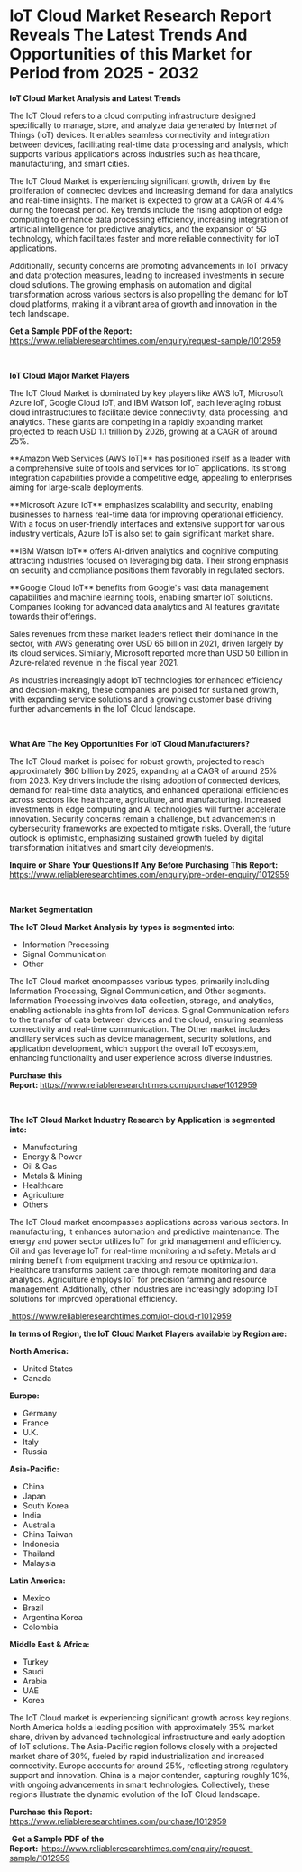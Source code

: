 <p><h1>IoT Cloud Market Research Report Reveals The Latest Trends And Opportunities of this Market for Period from 2025 - 2032</h1></p><p><strong>IoT Cloud Market Analysis and Latest Trends</strong></p>
<p><p>The IoT Cloud refers to a cloud computing infrastructure designed specifically to manage, store, and analyze data generated by Internet of Things (IoT) devices. It enables seamless connectivity and integration between devices, facilitating real-time data processing and analysis, which supports various applications across industries such as healthcare, manufacturing, and smart cities.</p><p>The IoT Cloud Market is experiencing significant growth, driven by the proliferation of connected devices and increasing demand for data analytics and real-time insights. The market is expected to grow at a CAGR of 4.4% during the forecast period. Key trends include the rising adoption of edge computing to enhance data processing efficiency, increasing integration of artificial intelligence for predictive analytics, and the expansion of 5G technology, which facilitates faster and more reliable connectivity for IoT applications.</p><p>Additionally, security concerns are promoting advancements in IoT privacy and data protection measures, leading to increased investments in secure cloud solutions. The growing emphasis on automation and digital transformation across various sectors is also propelling the demand for IoT cloud platforms, making it a vibrant area of growth and innovation in the tech landscape.</p></p>
<p><strong>Get a Sample PDF of the Report:&nbsp;</strong> <a href="https://www.reliableresearchtimes.com/enquiry/request-sample/1012959?utm_campaign=2811&utm_medium=2&utm_source=Github&utm_content=ia&utm_term=17042025&utm_id=iot-cloud">https://www.reliableresearchtimes.com/enquiry/request-sample/1012959</a></p>
<p>&nbsp;</p>
<p><strong>IoT Cloud Major Market Players</strong></p>
<p><p>The IoT Cloud Market is dominated by key players like AWS IoT, Microsoft Azure IoT, Google Cloud IoT, and IBM Watson IoT, each leveraging robust cloud infrastructures to facilitate device connectivity, data processing, and analytics. These giants are competing in a rapidly expanding market projected to reach USD 1.1 trillion by 2026, growing at a CAGR of around 25%.</p><p>**Amazon Web Services (AWS IoT)** has positioned itself as a leader with a comprehensive suite of tools and services for IoT applications. Its strong integration capabilities provide a competitive edge, appealing to enterprises aiming for large-scale deployments. </p><p>**Microsoft Azure IoT** emphasizes scalability and security, enabling businesses to harness real-time data for improving operational efficiency. With a focus on user-friendly interfaces and extensive support for various industry verticals, Azure IoT is also set to gain significant market share.</p><p>**IBM Watson IoT** offers AI-driven analytics and cognitive computing, attracting industries focused on leveraging big data. Their strong emphasis on security and compliance positions them favorably in regulated sectors. </p><p>**Google Cloud IoT** benefits from Google's vast data management capabilities and machine learning tools, enabling smarter IoT solutions. Companies looking for advanced data analytics and AI features gravitate towards their offerings. </p><p>Sales revenues from these market leaders reflect their dominance in the sector, with AWS generating over USD 65 billion in 2021, driven largely by its cloud services. Similarly, Microsoft reported more than USD 50 billion in Azure-related revenue in the fiscal year 2021.</p><p>As industries increasingly adopt IoT technologies for enhanced efficiency and decision-making, these companies are poised for sustained growth, with expanding service solutions and a growing customer base driving further advancements in the IoT Cloud landscape.</p></p>
<p>&nbsp;</p>
<p><strong>What Are The Key Opportunities For IoT Cloud Manufacturers?</strong></p>
<p><p>The IoT Cloud market is poised for robust growth, projected to reach approximately $60 billion by 2025, expanding at a CAGR of around 25% from 2023. Key drivers include the rising adoption of connected devices, demand for real-time data analytics, and enhanced operational efficiencies across sectors like healthcare, agriculture, and manufacturing. Increased investments in edge computing and AI technologies will further accelerate innovation. Security concerns remain a challenge, but advancements in cybersecurity frameworks are expected to mitigate risks. Overall, the future outlook is optimistic, emphasizing sustained growth fueled by digital transformation initiatives and smart city developments.</p></p>
<p><strong>Inquire or Share Your Questions If Any Before Purchasing This Report:</strong> <a href="https://www.reliableresearchtimes.com/enquiry/pre-order-enquiry/1012959?utm_campaign=2811&utm_medium=2&utm_source=Github&utm_content=ia&utm_term=17042025&utm_id=iot-cloud">https://www.reliableresearchtimes.com/enquiry/pre-order-enquiry/1012959</a></p>
<p>&nbsp;</p>
<p><strong>Market Segmentation</strong></p>
<p><strong>The IoT Cloud Market Analysis by types is segmented into:</strong></p>
<p><ul><li>Information Processing</li><li>Signal Communication</li><li>Other</li></ul></p>
<p><p>The IoT Cloud market encompasses various types, primarily including Information Processing, Signal Communication, and Other segments. Information Processing involves data collection, storage, and analytics, enabling actionable insights from IoT devices. Signal Communication refers to the transfer of data between devices and the cloud, ensuring seamless connectivity and real-time communication. The Other market includes ancillary services such as device management, security solutions, and application development, which support the overall IoT ecosystem, enhancing functionality and user experience across diverse industries.</p></p>
<p><strong>Purchase this Report:&nbsp;</strong><a href="https://www.reliableresearchtimes.com/purchase/1012959?utm_campaign=2811&utm_medium=2&utm_source=Github&utm_content=ia&utm_term=17042025&utm_id=iot-cloud">https://www.reliableresearchtimes.com/purchase/1012959</a></p>
<p>&nbsp;</p>
<p><strong>The IoT Cloud Market Industry Research by Application is segmented into:</strong></p>
<p><ul><li>Manufacturing</li><li>Energy & Power</li><li>Oil & Gas</li><li>Metals & Mining</li><li>Healthcare</li><li>Agriculture</li><li>Others</li></ul></p>
<p><p>The IoT Cloud market encompasses applications across various sectors. In manufacturing, it enhances automation and predictive maintenance. The energy and power sector utilizes IoT for grid management and efficiency. Oil and gas leverage IoT for real-time monitoring and safety. Metals and mining benefit from equipment tracking and resource optimization. Healthcare transforms patient care through remote monitoring and data analytics. Agriculture employs IoT for precision farming and resource management. Additionally, other industries are increasingly adopting IoT solutions for improved operational efficiency.</p></p>
<p><a href="https://www.reliableresearchtimes.com/iot-cloud-r1012959?utm_campaign=2811&utm_medium=2&utm_source=Github&utm_content=ia&utm_term=17042025&utm_id=iot-cloud">&nbsp;https://www.reliableresearchtimes.com/iot-cloud-r1012959</a></p>
<p><strong>In terms of Region, the IoT Cloud Market Players available by Region are:</strong></p>
<p>
    <p> <strong> North America: </strong>
        <ul>
            <li>United States</li>
            <li>Canada</li>
        </ul>
        </p> 
    <p> <strong> Europe: </strong>
        <ul>
            <li>Germany</li>
            <li>France</li>
            <li>U.K.</li>
            <li>Italy</li>
            <li>Russia</li>
        </ul>
        </p> 
    <p> <strong> Asia-Pacific: </strong>
        <ul>
            <li>China</li>
            <li>Japan</li>
            <li>South Korea</li>
            <li>India</li>
            <li>Australia</li>
            <li>China Taiwan</li>
            <li>Indonesia</li>
            <li>Thailand</li>
            <li>Malaysia</li>
        </ul>
        </p> 
    <p> <strong> Latin America: </strong>
        <ul>
            <li>Mexico</li>
            <li>Brazil</li>
            <li>Argentina Korea</li>
            <li>Colombia</li>
        </ul>
        </p> 
    <p> <strong> Middle East & Africa: </strong>
        <ul>
            <li>Turkey</li>
            <li>Saudi</li>
            <li>Arabia</li>
            <li>UAE</li>
            <li>Korea</li>
        </ul>
    </p>
    </p>
<p><p>The IoT Cloud market is experiencing significant growth across key regions. North America holds a leading position with approximately 35% market share, driven by advanced technological infrastructure and early adoption of IoT solutions. The Asia-Pacific region follows closely with a projected market share of 30%, fueled by rapid industrialization and increased connectivity. Europe accounts for around 25%, reflecting strong regulatory support and innovation. China is a major contender, capturing roughly 10%, with ongoing advancements in smart technologies. Collectively, these regions illustrate the dynamic evolution of the IoT Cloud landscape.</p></p>
<p><strong>Purchase this Report: </strong><a href="https://www.reliableresearchtimes.com/purchase/1012959?utm_campaign=2811&utm_medium=2&utm_source=Github&utm_content=ia&utm_term=17042025&utm_id=iot-cloud">https://www.reliableresearchtimes.com/purchase/1012959</a></p>
<p>&nbsp;<strong>Get a Sample PDF of the Report:&nbsp;&nbsp;</strong><a href="https://www.reliableresearchtimes.com/enquiry/request-sample/1012959?utm_campaign=2811&utm_medium=2&utm_source=Github&utm_content=ia&utm_term=17042025&utm_id=iot-cloud">https://www.reliableresearchtimes.com/enquiry/request-sample/1012959</a></p>
<p><strong></strong></p>
<p><p></p><p></p><p></p></p>